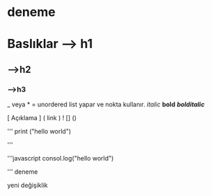 # deneme

# Baslıklar -->  h1
## -->h2
### -->h3

_  veya * = unordered list yapar ve nokta kullanır.
*italic*  **bold** ***bolditalic***

[ Açıklama ]  ( link )
! [] () 

'''
print ("hello world") 

'''

'''javascript
consol.log("hello world")

'''
deneme

yeni değişiklik

